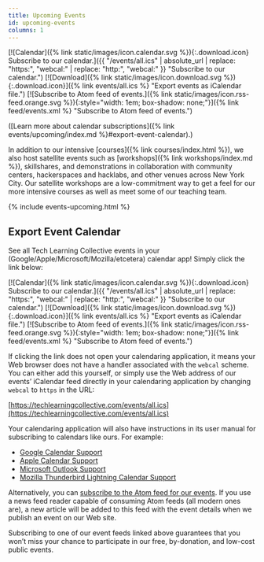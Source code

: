 ```yaml
---
title: Upcoming Events
id: upcoming-events
columns: 1
---
```


[![Calendar]({% link static/images/icon.calendar.svg %}){:.download.icon} Subscribe to our calendar.]({{ "/events/all.ics" | absolute_url | replace: "https:", "webcal:" | replace: "http:", "webcal:" }} "Subscribe to our calendar.")
[![Download]({% link static/images/icon.download.svg %}){:.download.icon}]({% link events/all.ics %} "Export events as iCalendar file.")
[![Subscribe to Atom feed of events.]({% link static/images/icon.rss-feed.orange.svg %}){:style="width: 1em; box-shadow: none;"}]({% link feed/events.xml %} "Subscribe to Atom feed of events.")

([Learn more about calendar subscriptions]({% link events/upcoming/index.md %}#export-event-calendar).)

In addition to our intensive [courses]({% link courses/index.html %}), we also host satellite events such as [workshops]({% link workshops/index.md %}), skillshares, and demonstrations in collaboration with community centers, hackerspaces and hacklabs, and other venues across New York City. Our satellite workshops are a low-commitment way to get a feel for our more intensive courses as well as meet some of our teaching team.

{% include events-upcoming.html %}

## Export Event Calendar

See all Tech Learning Collective events in your (Google/Apple/Microsoft/Mozilla/etcetera) calendar app! Simply click the link below:

[![Calendar]({% link static/images/icon.calendar.svg %}){:.download.icon} Subscribe to our calendar.]({{ "/events/all.ics" | absolute_url | replace: "https:", "webcal:" | replace: "http:", "webcal:" }} "Subscribe to our calendar.")
[![Download]({% link static/images/icon.download.svg %}){:.download.icon}]({% link events/all.ics %} "Export events as iCalendar file.")
[![Subscribe to Atom feed of events.]({% link static/images/icon.rss-feed.orange.svg %}){:style="width: 1em; box-shadow: none;"}]({% link feed/events.xml %} "Subscribe to Atom feed of events.")

If clicking the link does not open your calendaring application, it means your Web browser does not have a handler associated with the `webcal` scheme. You can either add this yourself, or simply use the Web address of our events&rsquo; iCalendar feed directly in your calendaring application by changing `webcal` to `https` in the URL:

[https://techlearningcollective.com/events/all.ics](https://techlearningcollective.com/events/all.ics)

Your calendaring application will also have instructions in its user manual for subscribing to calendars like ours. For example:

* [Google Calendar Support](https://support.google.com/calendar/answer/37100)
* [Apple Calendar Support](https://techlearningcollective.com/events/all.ics)
* [Microsoft Outlook Support](https://support.office.com/en-us/article/Import-or-subscribe-to-a-calendar-in-Outlook-on-the-web-503ffaf6-7b86-44fe-8dd6-8099d95f38df)
* [Mozilla Thunderbird Lightning Calendar Support](https://support.mozilla.org/en-US/kb/creating-new-calendars#w_icalendar-ics)

Alternatively, you can [subscribe to the Atom feed for our events](https://techlearningcollective.com/feed/events.xml). If you use a news feed reader capable of consuming Atom feeds (all modern ones are), a new article will be added to this feed with the event details when we publish an event on our Web site.

Subscribing to one of our event feeds linked above guarantees that you won&rsquo;t miss your chance to participate in our free, by-donation, and low-cost public events.
